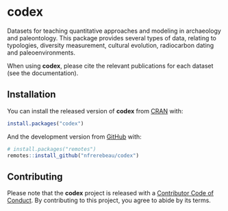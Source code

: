 
<!-- README.md is generated from README.Rmd. Please edit that file -->

# codex

<!-- badges: start -->
<!-- badges: end -->

Datasets for teaching quantitative approaches and modeling in
archaeology and paleontology. This package provides several types of
data, relating to typologies, diversity measurement, cultural evolution,
radiocarbon dating and paleoenvironments.

When using **codex**, please cite the relevant publications for each
dataset (see the documentation).

## Installation

You can install the released version of **codex** from
[CRAN](https://CRAN.R-project.org) with:

``` r
install.packages("codex")
```

And the development version from [GitHub](https://github.com/) with:

``` r
# install.packages("remotes")
remotes::install_github("nfrerebeau/codex")
```

## Contributing

Please note that the **codex** project is released with a [Contributor
Code of
Conduct](https://github.com/nfrerebeau/codex/blob/master/.github/CODE_OF_CONDUCT.md).
By contributing to this project, you agree to abide by its terms.
